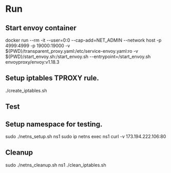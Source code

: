# Run

## Start envoy container
docker run --rm -it --user=0:0 --cap-add=NET_ADMIN --network host -p 4999:4999 -p 19000:19000 -v ${PWD}/transparent_proxy.yaml:/etc/service-envoy.yaml:ro -v ${PWD}/start_envoy.sh:/start_envoy.sh --entrypoint=/start_envoy.sh envoyproxy/envoy:v1.18.3

## Setup iptables TPROXY rule.
./create_iptables.sh

## Test
## Setup namespace for testing.
sudo ./netns_setup.sh ns1
sudo ip netns exec ns1 curl -v 173.194.222.106:80

## Cleanup
sudo ./netns_cleanup.sh ns1
./clean_iptables.sh
